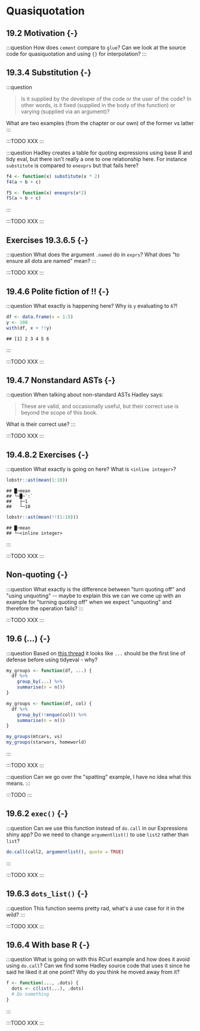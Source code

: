 # Quasiquotation



## 19.2 Motivation {-}

:::question
How does `cement` compare to `glue`? Can we look at the source code for quasiquotation and using `{}` for interpolation?
:::

## 19.3.4 Substitution {-}

:::question

> Is it supplied by the developer of the code or the user of the code? In other words, is it fixed (supplied in the body of the function) or varying (supplied via an argument)?

What are two examples (from the chapter or our own) of the former vs latter
:::

:::TODO
XXX
:::


:::question
Hadley creates a table for quoting expressions using base R and tidy eval, but there isn't really a one to one relationship here. For instance `substitute` is compared to `enexprs` but that fails here?


```r
f4 <- function(x) substitute(x * 2)
f4(a + b + c)

f5 <- function(x) enexprs(x*2)
f5(a + b + c)
```
:::

:::TODO
XXX
:::

## Exercises 19.3.6.5 {-}

:::question
What does the argument `.named` do in `exprs`? What does "to ensure all dots are named" mean?
:::

:::TODO
XXX
:::


## 19.4.6 Polite fiction of !! {-}

:::question
What exactly is happening here? Why is `y` evaluating to `6`?!


```r
df <- data.frame(x = 1:5)
y <- 100
with(df, x + !!y)
```

```
## [1] 2 3 4 5 6
```
:::

:::TODO
XXX
:::

## 19.4.7 Nonstandard ASTs {-}

:::question
When talking about non-standard ASTs Hadley says:

> These are valid, and occasionally useful, but their correct use is beyond the scope of this book.

What is their correct use?
:::

:::TODO
XXX
:::

## 19.4.8.2 Exercises {-}

:::question
What exactly is going on here? What is `<inline integer>`?


```r
lobstr::ast(mean(1:10))
```

```
## █─mean 
## └─█─`:` 
##   ├─1 
##   └─10
```

```r
lobstr::ast(mean(!!(1:10)))
```

```
## █─mean 
## └─<inline integer>
```
:::

:::TODO
XXX
:::

## Non-quoting {-}

:::question
What exactly is the difference between "turn quoting off" and "using unquoting" -- maybe to explain this we can we come up with an example for "turning quoting off" when we expect "unquoting" and therefore the operation fails?
:::

:::TODO
XXX
:::


## 19.6 (...) {-}

:::question
Based on [this thread]() it looks like `...` should be the first line of defense before using tidyeval - why?


```r
my_groups <- function(df, ...) {
  df %>%
    group_by(...) %>%
    summarise(n = n())
}

my_groups <- function(df, col) {
  df %>%
    group_by(!!enquo(col)) %>%
    summarise(n = n())
}

my_groups(mtcars, vs)
my_groups(starwars, homeworld)
```
:::

:::TODO
XXX
:::

:::question
Can we go over the "spatting" example, I have no idea what this means.
:::

:::TODO
:::

## 19.6.2 `exec()` {-}

:::question
Can we use this function instead of `do.call` in our Expressions shiny app? Do we need to change `argumentlist()` to use `list2` rather than `list`?


```r
do.call(call2, argumentlist(), quote = TRUE)
```
:::

:::TODO
XXX
:::

## 19.6.3 `dots_list()` {-}

:::question
This function seems pretty rad, what's a use case for it in the wild?
:::

:::TODO
XXX
:::

## 19.6.4 With base R {-}

:::question
What is going on with this RCurl example and how does it avoid using `do.call`? Can we find some Hadley source code that uses it since he said he liked it at one point? Why do you think he moved away from it? 


```r
f <- function(..., .dots) {
  dots <- c(list(...), .dots)
  # Do something
}
```
:::

:::TODO
XXX
:::



